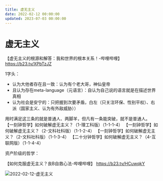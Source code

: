 ```yaml
---
title: 虚无主义
date: 2022-02-12 00:00:00
updated: 2023-07-03 00:00:00
---
```


# 虚无主义

【虚无主义的根源和解答：我和世界的根本关系！-哔哩哔哩】 https://b23.tv/XPbTzJZ

1字头：
* 认为大他者存在且一致：认为有个老大哥，神仙皇帝
* 且认为存在meta-language（元语言）：自认为自己说的语言就是在描述世界真相
* 认为社会是安宁的：只把握到次要矛盾，白左（只关注环保、性别平权）、右派（国家主义、认为有外敌威胁））

用时满足这三条的就是普通人、两脚羊，但凡有一条能突破，就不是普通人。
【一刻钟哲学】如何破解虚无主义？（1-理工科版）（1-1-1-4）
【一刻钟哲学】如何破解虚无主义？（2-文科社科版）（1-1-2-4）
【一刻钟哲学】如何破解虚无主义？（2-文科社科版）（1-1-3-4）
【二十分钟哲学】如何破解虚无主义？（4-互联网版）（1-1-4-4）

资产阶级的哲学：

【如何克服虚无主义？丧B自救心法-哔哩哔哩】 https://b23.tv/HCuwqkY

![2022-02-12-虚无主义](assets/2022-02-12-虚无主义.jpeg)

